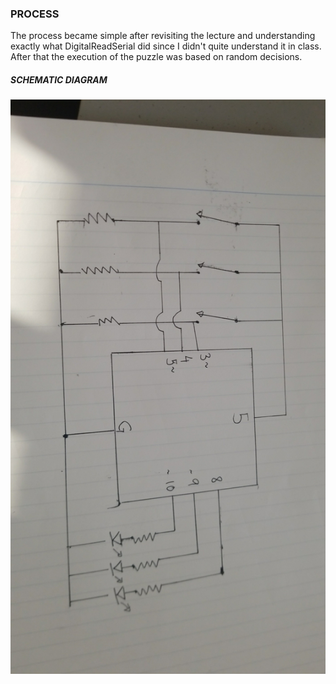 ### PROCESS

The process became simple after revisiting the lecture and understanding exactly what DigitalReadSerial did since I didn't quite understand it in class. After that the execution of the puzzle was based on random decisions.



##### SCHEMATIC DIAGRAM

![](schematic.jpg)
